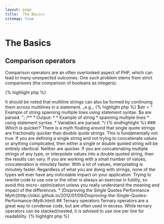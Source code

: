 ```yaml
---
layout: page
title:  The Basics
sitemap: true
---
```


# The Basics

## Comparison operators

Comparison operators are an often overlooked aspect of PHP, which can lead to many unexpected outcomes. One such
problem stems from strict comparisons (the comparison of booleans as integers).

{% highlight php %}
<?php
$a = 5;   // 5 as an integer

var_dump($a == 5);       // compare value; return true
var_dump($a == '5');     // compare value (ignore type); return true
var_dump($a === 5);      // compare type/value (integer vs. integer); return true
var_dump($a === '5');    // compare type/value (integer vs. string); return false

//Equality comparisons
if (strpos('testing', 'test')) {    // 'test' is found at position 0, which is interpreted as the boolean 'false'
    // code...
}

// vs. strict comparisons
if (strpos('testing', 'test') !== false) {    // true, as strict comparison was made (0 !== false)
    // code...
}
{% endhighlight %}

* [Comparison operators](http://php.net/language.operators.comparison)
* [Comparison table](http://php.net/types.comparisons)
* [Comparison cheatsheet](http://phpcheatsheets.com/index.php?page=compare)

## Conditional statements

### If statements

While using 'if/else' statements within a function or class method, there is a common misconception that 'else' must be used
in conjunction to declare potential outcomes. However if the outcome is to define the return value, 'else' is not
necessary as 'return' will end the function, causing 'else' to become moot.

{% highlight php %}
<?php
function test($a)
{
    if ($a) {
        return true;
    } else {
        return false;
    }
}

// vs.

function test($a)
{
    if ($a) {
        return true;
    }
    return false;    // else is not necessary
}

// or even shorter:

function test($a)
{
    return (bool) $a;
}

{% endhighlight %}

* [If statements](http://php.net/control-structures.if)

### Switch statements

Switch statements are a great way to avoid typing endless if's and elseif's, but there are a few things to be aware of:

- Switch statements only compare values, and not the type (equivalent to '==')
- They Iterate case by case until a match is found. If no match is found, then the default is used (if defined)
- Without a 'break', they will continue to implement each case until reaching a break/return
- Within a function, using 'return' alleviates the need for 'break' as it ends the function

{% highlight php %}
<?php
$answer = test(2);    // the code from both 'case 2' and 'case 3' will be implemented

function test($a)
{
    switch ($a) {
        case 1:
            // code...
            break;             // break is used to end the switch statement
        case 2:
            // code...         // with no break, comparison will continue to 'case 3'
        case 3:
            // code...
            return $result;    // within a function, 'return' will end the function
        default:
            // code...
            return $error;
    }
}
{% endhighlight %}

* [Switch statements](http://php.net/control-structures.switch)
* [PHP switch](http://phpswitch.com/)

## Global namespace

When using namespaces, you may find that internal functions are hidden by functions you wrote. To fix this, refer to
the global function by using a backslash before the function name.

{% highlight php %}
<?php
namespace phptherightway;

function fopen()
{
    $file = \fopen();    // Our function name is the same as an internal function.
                         // Execute the function from the global space by adding '\'.
}

function array()
{
    $iterator = new \ArrayIterator();    // ArrayIterator is an internal class. Using its name without a backslash
                                         // will attempt to resolve it within your namespace.
}
{% endhighlight %}

* [Global space](http://php.net/language.namespaces.global)
* [Global rules](http://php.net/userlandnaming.rules)

## Strings

### Concatenation

- If your line extends beyond the recommended line length (120 characters), consider concatenating your line
- For readability it is best to use concatenation operators over concatenating assignment operators
- While within the original scope of the variable, indent when concatenation uses a new line


{% highlight php %}
<?php
$a  = 'Multi-line example';    // concatenating assignment operator (.=)
$a .= "\n";
$a .= 'of what not to do';

// vs

$a = 'Multi-line example'      // concatenation operator (.)
    . "\n"                     // indenting new lines
    . 'of what to do';
{% endhighlight %}

* [String Operators](http://php.net/language.operators.string)

### String types

Strings are a series of characters, which should sound fairly simple. That said, there are a few different types of
strings and they offer slightly different syntax, with slightly different behaviors.

#### Single quotes

Single quotes are used to denote a "literal string". Literal strings do not attempt to parse special characters or
variables.

If using single quotes, you could enter a variable name into a string like so: `'some $thing'`, and you would see the
exact output of `some $thing`. If using double quotes, that would try to evaluate the `$thing` variable name and show
errors if no variable was found.


{% highlight php %}
<?php
echo 'This is my string, look at how pretty it is.';    // no need to parse a simple string

/**
 * Output:
 *
 * This is my string, look at how pretty it is.
 */
{% endhighlight %}

* [Single quote](http://php.net/language.types.string#language.types.string.syntax.single)

#### Double quotes

Double quotes are the Swiss Army Knife of strings. They will not only parse variables as mentioned above, but all sorts
of special characters, like `\n` for newline, `\t` for a tab, etc.

{% highlight php %}
<?php
echo 'phptherightway is ' . $adjective . '.'     // a single quotes example that uses multiple concatenating for
    . "\n"                                       // variables and escaped string
    . 'I love learning' . $code . '!';

// vs

echo "phptherightway is $adjective.\n I love learning $code!"  // Instead of multiple concatenating, double quotes
                                                               // enables us to use a parsable string
{% endhighlight %}

Double quotes can contain variables; this is called "interpolation".

{% highlight php %}
<?php
$juice = 'plum';
echo "I like $juice juice";    // Output: I like plum juice
{% endhighlight %}

When using interpolation, it is often the case that the variable will be touching another character. This will result
in some confusion as to what is the name of the variable, and what is a literal character.

To fix this problem, wrap the variable within a pair of curly brackets.

{% highlight php %}
<?php
$juice = 'plum';
echo "I drank some juice made of $juices";    // $juice cannot be parsed

// vs

$juice = 'plum';
echo "I drank some juice made of {$juice}s";    // $juice will be parsed

/**
 * Complex variables will also be parsed within curly brackets
 */

$juice = array('apple', 'orange', 'plum');
echo "I drank some juice made of {$juice[1]}s";   // $juice[1] will be parsed
{% endhighlight %}

* [Double quotes](http://php.net/language.types.string#language.types.string.syntax.double)

#### Nowdoc syntax

Nowdoc syntax was introduced in 5.3 and internally behaves the same way as single quotes except it is suited toward the
use of multi-line strings without the need for concatenating.

{% highlight php %}
<?php
$str = <<<'EOD'             // initialized by <<<
Example of string
spanning multiple lines
using nowdoc syntax.
$a does not parse.
EOD;                        // closing 'EOD' must be on it's own line, and to the left most point

/**
 * Output:
 *
 * Example of string
 * spanning multiple lines
 * using nowdoc syntax.
 * $a does not parse.
 */
{% endhighlight %}

* [Nowdoc syntax](http://php.net/language.types.string#language.types.string.syntax.nowdoc)

#### Heredoc syntax

Heredoc syntax internally behaves the same way as double quotes except it is suited toward the use of multi-line
strings without the need for concatenating.

{% highlight php %}
<?php
$a = 'Variables';

$str = <<<EOD               // initialized by <<<
Example of string
spanning multiple lines
using heredoc syntax.
$a are parsed.
EOD;                        // closing 'EOD' must be on it's own line, and to the left most point

/**
 * Output:
 *
 * Example of string
 * spanning multiple lines
 * using heredoc syntax.
 * Variables are parsed.
 */
{% endhighlight %}

* [Heredoc syntax](http://php.net/language.types.string#language.types.string.syntax.heredoc)

> It should be noted that multiline strings can also be formed by continuing them across multilines in a statement. _e.g._

{% highlight php %}
$str = "
Example of string
spanning multiple lines
using statement syntax.
$a are parsed.
";

/**
 * Output:
 *
 * Example of string
 * spanning multiple lines
 * using statement syntax.
 * Variables are parsed.
 */
{% endhighlight %}

### Which is quicker?

There is a myth floating around that single quote strings are fractionally quicker than double quote strings. This is
fundamentally not true.

If you are defining a single string and not trying to concatenate values or anything complicated, then either a single
or double quoted string will be entirely identical. Neither are quicker.

If you are concatenating multiple strings of any type, or interpolate values into a double quoted string, then the
results can vary. If you are working with a small number of values, concatenation is minutely faster. With a lot of
values, interpolating is minutely faster.

Regardless of what you are doing with strings, none of the types will ever have any noticeable impact on your
application. Trying to rewrite code to use one or the other is always an exercise in futility, so avoid this micro-
optimization unless you really understand the meaning and impact of the differences.

* [Disproving the Single Quotes Performance Myth](http://nikic.github.io/2012/01/09/Disproving-the-Single-Quotes-Performance-Myth.html)


## Ternary operators

Ternary operators are a great way to condense code, but are often used in excess. While ternary operators can be
stacked/nested, it is advised to use one per line for readability.

{% highlight php %}
<?php
$a = 5;
echo ($a == 5) ? 'yay' : 'nay';
{% endhighlight %}

In comparison, here is an example that sacrifices all forms of readability for the sake of reducing the line count.

{% highlight php %}
<?php
echo ($a) ? ($a == 5) ? 'yay' : 'nay' : ($b == 10) ? 'excessive' : ':(';    // excess nesting, sacrificing readability
{% endhighlight %}

To 'return' a value with ternary operators use the correct syntax.

{% highlight php %}
<?php
$a = 5;
echo ($a == 5) ? return true : return false;    // this example will output an error

// vs

$a = 5;
return ($a == 5) ? 'yay' : 'nope';    // this example will return 'yay'

{% endhighlight %}

It should be noted that you do not need to use a ternary operator for returning a boolean value. An example of this
would be.

{% highlight php %}
<?php
$a = 3;
return ($a == 3) ? true : false; // Will return true if $a == 3 or false

// vs

$a = 3;
return $a == 3; // Will return true if $a == 3 or false

{% endhighlight %}

This can also be said for all operations(===, !==, !=, == etc).

#### Utilising brackets with ternary operators for form and function

When utilising a ternary operator, brackets can play their part to improve code readability and also to include unions
within blocks of statements. An example of when there is no requirement to use bracketing is:

{% highlight php %}
<?php
$a = 3;
return ($a == 3) ? "yay" : "nope"; // return yay if $a == 3 or nope

// vs

$a = 3;
return $a == 3 ? "yay" : "nope"; // return yay if $a == 3 or nope
{% endhighlight %}

Bracketing also affords us the capability of creating unions within a statement block where the block will be checked
as a whole. Such as this example below which will return true if both ($a == 3 and $b == 4) are true and $c == 5 is
also true.

{% highlight php %}
<?php
return ($a == 3 && $b == 4) && $c == 5;
{% endhighlight %}

Another example is the snippet below which will return true if ($a != 3 AND $b != 4) OR $c == 5.

{% highlight php %}
<?php
return ($a != 3 && $b != 4) || $c == 5;
{% endhighlight %}

Since PHP 5.3, it is possible to leave out the middle part of the ternary operator.
Expression "expr1 ?: expr3" returns expr1 if expr1 evaluates to TRUE, and expr3 otherwise.

* [Ternary operators](http://php.net/language.operators.comparison)
